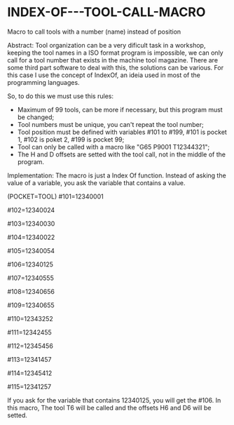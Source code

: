 # INDEX-OF---TOOL-CALL-MACRO
Macro to call tools with a number (name) instead of position


Abstract:
Tool organization can be a very dificult task in a workshop, keeping the tool names in a ISO format program is impossible, we can only call for a tool number that exists in the machine tool magazine.
There are some third part software to deal with this, the solutions can be various. For this case I use the concept of IndexOf, an ideia used in most of the programming languages.

So, to do this we must use this rules:

- Maximum of 99 tools, can be more if necessary, but this program must be changed;
- Tool numbers must be unique, you can't repeat the tool number;
- Tool position must be defined with variables #101 to #199, #101 is pocket 1, #102 is poket 2, #199 is pocket 99;
- Tool can only be called with a macro like "G65 P9001 T12344321";
- The H and D offsets are setted with the tool call, not in the middle of the program.

Implementation:
The macro is just a Index Of function. Instead of asking the value of a variable, you ask the variable that contains a value.

(POCKET=TOOL)
#101=12340001

#102=12340024

#103=12340030

#104=12340022

#105=12340054

#106=12340125

#107=12340555

#108=12340656

#109=12340655

#110=12343252

#111=12342455

#112=12345456

#113=12341457

#114=12345412

#115=12341257


If you ask for the variable that contains 12340125, you will get the #106. In this macro, The tool T6 will be called and the offsets H6 and D6 will be setted.
